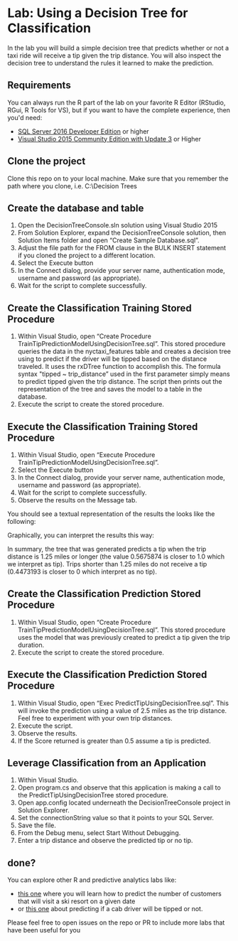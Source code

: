 # Lab: Using a Decision Tree for Classification 
 
In the lab you will build a simple decision tree that predicts whether or not a taxi ride will receive a tip given the trip distance. You will also inspect the decision tree to understand the rules it learned to make the prediction. 

## Requirements
You can always run the R part of the lab on your favorite R Editor (RStudio, RGui, R Tools for VS), but if you want to have the complete experience, then you'd need:
* [SQL Server 2016 Developer Edition](https://www.microsoft.com/en-us/sql-server/sql-server-editions-developers) or higher 
* [Visual Studio 2015 Community Edition with Update 3](http://www.visualstudio.com) or Higher 


## Clone the project
Clone this repo on to your local machine. Make sure that you remember the path where you clone, i.e. C:\Decision Trees

## Create the database and table
1.	Open the DecisionTreeConsole.sln solution using Visual Studio 2015
2.	From Solution Explorer, expand the DecisionTreeConsole solution, then Solution Items folder and open “Create Sample Database.sql”.
3.	Adjust the file path for the FROM clause in the BULK INSERT statement if you cloned the project to a different location.
4.	Select the Execute button
5.	In the Connect dialog, provide your server name, authentication mode, username and password (as appropriate).
6.	Wait for the script to complete successfully.

## Create the Classification Training Stored Procedure
1.	Within Visual Studio, open “Create Procedure TrainTipPredictionModelUsingDecisionTree.sql”. This stored procedure queries the data in the nyctaxi_features table and creates a decision tree using to predict if the driver will be tipped based on the distance traveled. It uses the rxDTree function to accomplish this. The formula syntax "tipped ~ trip_distance” used in the first parameter simply means to predict tipped given the trip distance. The script then prints out the representation of the tree and saves the model to a table in the database.
2.	Execute the script to create the stored procedure.

## Execute the Classification Training Stored Procedure
1.	Within Visual Studio, open “Execute Procedure TrainTipPredictionModelUsingDecisionTree.sql”.
2.	Select the Execute button
3.	In the Connect dialog, provide your server name, authentication mode, username and password (as appropriate).
4.	Wait for the script to complete successfully.
5.	Observe the results on the Message tab.

You should see a textual representation of the results the looks like the following:

 

Graphically, you can interpret the results this way:
 

In summary, the tree that was generated predicts a tip when the trip distance is 1.25 miles or longer (the value 0.5675874 is closer to 1.0 which we interpret as tip). Trips shorter than 1.25 miles do not receive a tip (0.4473193 is closer to 0 which interpret as no tip). 

## Create the Classification Prediction Stored Procedure
1.	Within Visual Studio, open “Create Procedure TrainTipPredictionModelUsingDecisionTree.sql”. This stored procedure uses the model that was previously created to predict a tip given the trip duration.
2.	Execute the script to create the stored procedure.

## Execute the Classification Prediction Stored Procedure
1.	Within Visual Studio, open “Exec PredictTipUsingDecisionTree.sql”. This will invoke the prediction using a value of 2.5 miles as the trip distance. Feel free to experiment with your own trip distances.
2.	Execute the script. 
3.	Observe the results. 
4.	If the Score returned is greater than 0.5 assume a tip is predicted.

## Leverage Classification from an Application
1.	Within Visual Studio.
2.	Open program.cs and observe that this application is making a call to the PredictTipUsingDecisionTree stored procedure.
3.	Open app.config located underneath the DecisionTreeConsole project in Solution Explorer.
4.	Set the connectionString value so that it points to your SQL Server.
5.	Save the file.
6.	From the Debug menu, select Start Without Debugging.
7.	Enter a trip distance and observe the predicted tip or no tip.

## done?
You can explore other R and predictive analytics labs like:
* [this one](http://www.medium.com/@davidsb) where you will learn how to predict the number of customers that will visit a ski resort on a given date
*  or [this one](https://github.com/davidsalgado/DevsDataLabs/tree/master/Implementing%20Predictive%20Analytics) about predicting if a cab driver will be tipped or not.

Please feel free to open issues on the repo or PR to include more labs that have been useful for you

